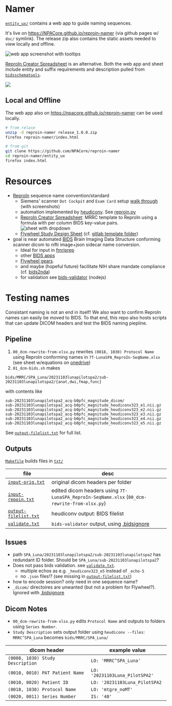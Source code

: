 # Namer
[`entity_ux/`](entity_ux/) contains a web app to guide naming sequences.

It's live on https://NPACore.github.io/reproin-namer (via github pages w/ `doc/` symlink). The release zip also contains the static assets needed to view locally and offline.


![web app screenshot with tooltips](entity_ux/reproin_creator_features.png)


[ReproIn Creator Spreadsheet](./ReproIn-creator.xlsx) is an alternative. Both the web app and sheet include entity and suffix requirements and description pulled from [`bidsschematools`](https://bidsschematools.readthedocs.io/en/latest/).

<a href=https://zenodo.org/records/15522633><img src=https://zenodo.org/badge/DOI/10.5281/zenodo.15522633.svg></a>

## Local and Offline
The web app also on https://npacore.github.io/reproin-namer can be used locally.
```bash
# from relase
unzip -d reproin-namer release_1.0.0.zip
firefox reproin-namer/index.html

# from git
git clone https://github.com/NPACore/reproin-namer
cd reproin-namer/entity_ux
firefox index.html
```

# Resources
* [ReproIn](https://dbic-handbook.readthedocs.io/en/latest/mri/reproin.html) sequence name convention/standard
  * Siemens' scanner `Dot Cockpit` and `Exam Card` setup [walk through](https://github.com/ReproNim/reproin/blob/master/docs/walkthrough-1.md) (with screenshots)
  * automation implemented by [heudiconv](https://github.com/nipy/heudiconv/). See [reproin.py](https://github.com/nipy/heudiconv/blob/master/heudiconv/heuristics/reproin.py)
  * [ReproIn Creator Spreadsheet](./ReproIn-creator.xlsx): MRRC template to ReproIn using a formula with per column BIDS key-value pairs. ![sheet with dropdown](ReproInCreator.png)
  * [Flywheel Study Design Sheet](https://docs.google.com/spreadsheets/d/1Yd74ewWAk4roA-IBfrQuOSMNR4DPxhB9/edit#gid=1495259008) (cf. [gitlab template folder](https://gitlab.com/flywheel-io/public/bids-client/-/tree/master/flywheel_bids/templates))
* goal is near automated [BIDS](https://bids-specification.readthedocs.io/en/stable/#the-brain-imaging-data-structure) Brain Imaging Data Structure conforming scanner dicom to nifti image+json sidecar name conversion.
   * Ideal for input in [fmriprep](https://fmriprep.org/en/stable/)
   * other [BIDS apps](https://github.com/bids-apps/)
   * [Flywheel gears](https://flywheel.io/gear-exchange/#:~:text=View%20Source-,gear%20library,-Gradient%20Anisotropic%20Diffusion).
   * and maybe (hopeful future) facilitate NIH share mandate compliance (cf. [bids2nda](https://github.com/bids-standard/bids2nda))
   * for validation see [bids-validator](https://github.com/bids-standard/bids-validator/) (nodejs)

# Testing names

Consistant naming is not an end in itself! We also want to confirm ReproIn names can easily be moved to BIDS. To that end, this repo also hosts scripts that can update DICOM headers and test the BIDS naming piepline.

## Pipeline

1. `00_dcm-rewrite-from-xlsx.py` rewrites `(0018, 1030) Protocol Name` using ReproIn conforming names in `7T-LunaSPA_ReproIn-SeqName.xlsx` (see sheet w/equations on [onedrive](https://pitt-my.sharepoint.com/:x:/g/personal/foran_pitt_edu/ERWaFHh1IRNCoIXmVds9QE8BzCRw-CqZGFjp4lqlOfOVmg?e=1fnslX))
1. `01_dcm-bids.sh` makes
```
bids/MRRC/SPA_Luna/20231103lunapilotspa2/sub-20231103lunapilotspa2/{anat,dwi,fmap,func}
```
with contents like
```
sub-20231103lunapilotspa2_acq-b0pfc_magnitude_dicom/
sub-20231103lunapilotspa2_acq-b0pfc_magnitude_heudiconv323_e1.nii.gz
sub-20231103lunapilotspa2_acq-b0pfc_magnitude_heudiconv323_e2.nii.gz
sub-20231103lunapilotspa2_acq-b0pfc_magnitude_heudiconv323_e3.nii.gz
sub-20231103lunapilotspa2_acq-b0pfc_magnitude_heudiconv323_e4.nii.gz
sub-20231103lunapilotspa2_acq-b0pfc_magnitude_heudiconv323_e5.nii.gz
```

See [`output-filelist.txt`](txt/output-filelist.txt) for full list.

## Outputs
[`Makefile`](Makefile) builds files in [`txt/`](txt/)

| file                | desc |
|-- |-- |
| [`input-orig.txt`](txt/input-orig.txt)      | original dicom headers per folder |
| [`input-repoin.txt`](txt/input-repoin.txt)  | edited dicom headers using `7T-LunaSPA_ReproIn-SeqName.xlsx` (`00_dcm-rewrite-from-xlsx.py`)|
| [`output-filelist.txt`](txt/output-filelist.txt) | heudiconv output: BIDS filelist |
| [`validate.txt`](txt/validate.txt)          | `bids-validator` output, using [.bidsignore](bidsignore)|

## Issues
* path `SPA_Luna/20231103lunapilotspa2/sub-20231103lunapilotspa2` has redundant ID folder. Should be `SPA_Luna/sub-20231103lunapilotspa2`?
* Does not pass bids validation. see [`validate.txt`](txt/validate.txt).
  * multiple echos as e.g. `_heudiconv323_e5` instead of `_echo-5` 
  * no `.json` files!? (see missing in [`output-filelist.txt`](txt/output-filelist.txt))
* how to encode session? only need in one sequence name?
* `_dicom/` directoires are unwanted (but not a problem for Flywheel?). Ignored with [.bidsignore](bidsignore)

## Dicom Notes

* `00_dcm-rewrite-from-xlsx.py` edits `Protocol Name` and outputs to folders using `Series Number`. 
* `Study Description` sets output folder using `heudiconv --files`: `MRRC^SPA_Luna` becomes `bids/MRRC/SPA_Luna/`

| dicom header | example value |
|-- |--|
|`(0008, 1030) Study Description`| `LO: 'MRRC^SPA_Luna'`|
|`(0010, 0010) PAT Patient Name` | `LO: '20231103Luna_PilotSPA2'` |
|`(0010, 0020) Patient ID`       | `LO: '20231103Luna_PilotSPA2` |
|`(0018, 1030) Protocol Name`    | `LO: 'mtgre_noMT'`|
|`(0020, 0011) Series Number`    | `IS: '48'`|
